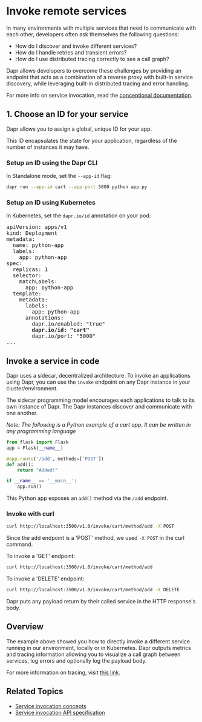 # Invoke remote services

In many environments with multiple services that need to communicate with each other, developers often ask themselves the following questions:

* How do I discover and invoke different services?
* How do I handle retries and transient errors?
* How do I use distributed tracing correctly to see a call graph?

Dapr allows developers to overcome these challenges by providing an endpoint that acts as a combination of a reverse proxy with built-in service discovery, while leveraging built-in distributed tracing and error handling.

For more info on service invocation, read the [conceptional documentation](../../concepts/service-invocation/README.md).

## 1. Choose an ID for your service

Dapr allows you to assign a global, unique ID for your app.

This ID encapsulates the state for your application, regardless of the number of instances it may have.

### Setup an ID using the Dapr CLI

In Standalone mode, set the `--app-id` flag:

```bash
dapr run --app-id cart --app-port 5000 python app.py
```

### Setup an ID using Kubernetes

In Kubernetes, set the `dapr.io/id` annotation on your pod:

<pre>
apiVersion: apps/v1
kind: Deployment
metadata:
  name: python-app
  labels:
    app: python-app
spec:
  replicas: 1
  selector:
    matchLabels:
      app: python-app
  template:
    metadata:
      labels:
        app: python-app
      annotations:
        dapr.io/enabled: "true"
        <b>dapr.io/id: "cart"</b>
        dapr.io/port: "5000"
...
</pre>

## Invoke a service in code

Dapr uses a sidecar, decentralized architecture. To invoke an applications using Dapr, you can use the `invoke` endpoint on any Dapr instance in your cluster/environment.

The sidecar programming model encourages each applications to talk to its own instance of Dapr. The Dapr instances discover and communicate with one another.

*Note: The following is a Python example of a cart app. It can be written in any programming language*

```python
from flask import Flask
app = Flask(__name__)

@app.route('/add', methods=['POST'])
def add():
    return "Added!"

if __name__ == '__main__':
    app.run()
```

This Python app exposes an `add()` method via the `/add` endpoint.

### Invoke with curl

```bash
curl http://localhost:3500/v1.0/invoke/cart/method/add -X POST
```

Since the add endpoint is a 'POST' method, we used `-X POST` in the curl command.

To invoke a 'GET' endpoint:

```bash
curl http://localhost:3500/v1.0/invoke/cart/method/add
```

To invoke a 'DELETE' endpoint:

```bash
curl http://localhost:3500/v1.0/invoke/cart/method/add -X DELETE
```

Dapr puts any payload return by their called service in the HTTP response's body.

## Overview

The example above showed you how to directly invoke a different service running in our environment, locally or in Kubernetes.
Dapr outputs metrics and tracing information allowing you to visualize a call graph between services, log errors and optionally log the payload body.

For more information on tracing, visit [this link](../../best-practices/troubleshooting/tracing.md).

 ## Related Topics
*  [Service invocation concepts](../../concepts/service-invocation/README.md)
* [Service invocation API specification](../../reference/api/service_invocation_api.md)
